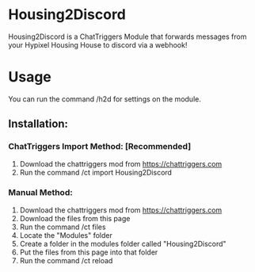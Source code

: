 # Housing2Discord

Housing2Discord is a ChatTriggers Module that forwards messages from your Hypixel Housing House to discord via a webhook!

# Usage
You can run the command /h2d for settings on the module.

## Installation:
### ChatTriggers Import Method: [Recommended]
1. Download the chattriggers mod from https://chattriggers.com
2. Run the command /ct import Housing2Discord
### Manual Method:
1. Download the chattriggers mod from https://chattriggers.com
2. Download the files from this page
3. Run the command /ct files
4. Locate the "Modules" folder
5. Create a folder in the modules folder called "Housing2Discord"
6. Put the files from this page into that folder
7. Run the command /ct reload